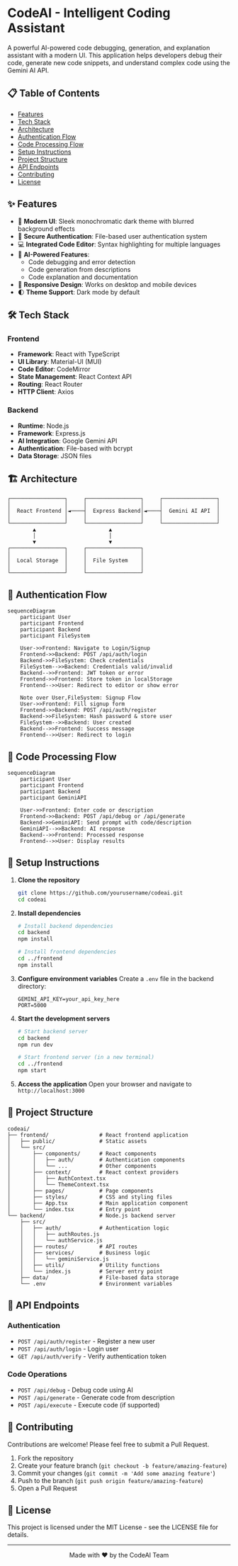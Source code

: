 # CodeAI - Intelligent Coding Assistant


A powerful AI-powered code debugging, generation, and explanation assistant with a modern UI. This application helps developers debug their code, generate new code snippets, and understand complex code using the Gemini AI API.

## 📋 Table of Contents

- [Features](#features)
- [Tech Stack](#tech-stack)
- [Architecture](#architecture)
- [Authentication Flow](#authentication-flow)
- [Code Processing Flow](#code-processing-flow)
- [Setup Instructions](#setup-instructions)
- [Project Structure](#project-structure)
- [API Endpoints](#api-endpoints)
- [Contributing](#contributing)
- [License](#license)

## ✨ Features

- 🎨 **Modern UI**: Sleek monochromatic dark theme with blurred background effects
- 🔐 **Secure Authentication**: File-based user authentication system
- 💻 **Integrated Code Editor**: Syntax highlighting for multiple languages
- 🤖 **AI-Powered Features**:
  - Code debugging and error detection
  - Code generation from descriptions
  - Code explanation and documentation
- 📱 **Responsive Design**: Works on desktop and mobile devices
- 🌓 **Theme Support**: Dark mode by default

## 🛠️ Tech Stack

### Frontend
- **Framework**: React with TypeScript
- **UI Library**: Material-UI (MUI)
- **Code Editor**: CodeMirror
- **State Management**: React Context API
- **Routing**: React Router
- **HTTP Client**: Axios

### Backend
- **Runtime**: Node.js
- **Framework**: Express.js
- **AI Integration**: Google Gemini API
- **Authentication**: File-based with bcrypt
- **Data Storage**: JSON files

## 🏗️ Architecture

```
┌─────────────────┐     ┌─────────────────┐     ┌─────────────────┐
│                 │     │                 │     │                 │
│  React Frontend │◄────┤  Express Backend│◄────┤  Gemini AI API  │
│                 │     │                 │     │                 │
└─────────────────┘     └─────────────────┘     └─────────────────┘
        ▲                       ▲
        │                       │
        ▼                       ▼
┌─────────────────┐     ┌─────────────────┐
│                 │     │                 │
│  Local Storage  │     │  File System    │
│                 │     │                 │
└─────────────────┘     └─────────────────┘
```

## 🔐 Authentication Flow

```mermaid
sequenceDiagram
    participant User
    participant Frontend
    participant Backend
    participant FileSystem
    
    User->>Frontend: Navigate to Login/Signup
    Frontend->>Backend: POST /api/auth/login
    Backend->>FileSystem: Check credentials
    FileSystem-->>Backend: Credentials valid/invalid
    Backend-->>Frontend: JWT token or error
    Frontend->>Frontend: Store token in localStorage
    Frontend-->>User: Redirect to editor or show error
    
    Note over User,FileSystem: Signup Flow
    User->>Frontend: Fill signup form
    Frontend->>Backend: POST /api/auth/register
    Backend->>FileSystem: Hash password & store user
    FileSystem-->>Backend: User created
    Backend-->>Frontend: Success message
    Frontend-->>User: Redirect to login
```

## 🔄 Code Processing Flow

```mermaid
sequenceDiagram
    participant User
    participant Frontend
    participant Backend
    participant GeminiAPI
    
    User->>Frontend: Enter code or description
    Frontend->>Backend: POST /api/debug or /api/generate
    Backend->>GeminiAPI: Send prompt with code/description
    GeminiAPI-->>Backend: AI response
    Backend-->>Frontend: Processed response
    Frontend-->>User: Display results
```

## 🚀 Setup Instructions

1. **Clone the repository**
   ```bash
   git clone https://github.com/yourusername/codeai.git
   cd codeai
   ```

2. **Install dependencies**
   ```bash
   # Install backend dependencies
   cd backend
   npm install

   # Install frontend dependencies
   cd ../frontend
   npm install
   ```

3. **Configure environment variables**
   Create a `.env` file in the backend directory:
   ```
   GEMINI_API_KEY=your_api_key_here
   PORT=5000
   ```

4. **Start the development servers**
   ```bash
   # Start backend server
   cd backend
   npm run dev

   # Start frontend server (in a new terminal)
   cd ../frontend
   npm start
   ```

5. **Access the application**
   Open your browser and navigate to `http://localhost:3000`

## 📁 Project Structure

```
codeai/
├── frontend/                # React frontend application
│   ├── public/              # Static assets
│   └── src/
│       ├── components/      # React components
│       │   ├── auth/        # Authentication components
│       │   └── ...          # Other components
│       ├── context/         # React context providers
│       │   ├── AuthContext.tsx
│       │   └── ThemeContext.tsx
│       ├── pages/           # Page components
│       ├── styles/          # CSS and styling files
│       ├── App.tsx          # Main application component
│       └── index.tsx        # Entry point
└── backend/                 # Node.js backend server
    ├── src/
    │   ├── auth/            # Authentication logic
    │   │   ├── authRoutes.js
    │   │   └── authService.js
    │   ├── routes/          # API routes
    │   ├── services/        # Business logic
    │   │   └── geminiService.js
    │   ├── utils/           # Utility functions
    │   └── index.js         # Server entry point
    ├── data/                # File-based data storage
    └── .env                 # Environment variables
```

## 🔌 API Endpoints

### Authentication
- `POST /api/auth/register` - Register a new user
- `POST /api/auth/login` - Login user
- `GET /api/auth/verify` - Verify authentication token

### Code Operations
- `POST /api/debug` - Debug code using AI
- `POST /api/generate` - Generate code from description
- `POST /api/execute` - Execute code (if supported)

## 🤝 Contributing

Contributions are welcome! Please feel free to submit a Pull Request.

1. Fork the repository
2. Create your feature branch (`git checkout -b feature/amazing-feature`)
3. Commit your changes (`git commit -m 'Add some amazing feature'`)
4. Push to the branch (`git push origin feature/amazing-feature`)
5. Open a Pull Request

## 📄 License

This project is licensed under the MIT License - see the LICENSE file for details.

---

<p align="center">Made with ❤️ by the CodeAI Team</p> 